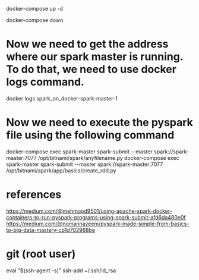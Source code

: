 docker-compose up -d

docker-compose down


# Now we need to get the address where our spark master is running. To do that, we need to use docker logs command.
docker logs spark_on_docker-spark-master-1

# Now we need to execute the pyspark file using the following command
docker-compose exec spark-master spark-submit --master spark://spark-master:7077 /opt/bitnami/spark/anyfilename.py
docker-compose exec spark-master spark-submit --master spark://spark-master:7077 /opt/bitnami/spark/app/basics/create_rdd.py


# references
https://medium.com/@mehmood9501/using-apache-spark-docker-containers-to-run-pyspark-programs-using-spark-submit-afd6da480e0f
https://medium.com/@nomannayeem/pyspark-made-simple-from-basics-to-big-data-mastery-cb1d702968be



# git (root user)
eval "$(ssh-agent -s)"
ssh-add ~/.ssh/id_rsa